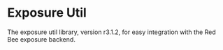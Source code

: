 # Exposure Util

The exposure util library, version r3.1.2, for easy integration with the Red Bee exposure backend.